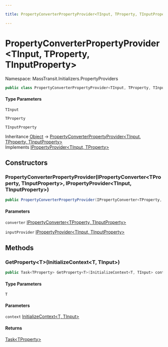 ```yaml
---

title: PropertyConverterPropertyProvider<TInput, TProperty, TInputProperty>

---
```


# PropertyConverterPropertyProvider\<TInput, TProperty, TInputProperty\>

Namespace: MassTransit.Initializers.PropertyProviders

```csharp
public class PropertyConverterPropertyProvider<TInput, TProperty, TInputProperty> : IPropertyProvider<TInput, TProperty>
```

#### Type Parameters

`TInput`<br/>

`TProperty`<br/>

`TInputProperty`<br/>

Inheritance [Object](https://learn.microsoft.com/en-us/dotnet/api/system.object) → [PropertyConverterPropertyProvider\<TInput, TProperty, TInputProperty\>](../masstransit-initializers-propertyproviders/propertyconverterpropertyprovider-3)<br/>
Implements [IPropertyProvider\<TInput, TProperty\>](../masstransit-initializers/ipropertyprovider-2)

## Constructors

### **PropertyConverterPropertyProvider(IPropertyConverter\<TProperty, TInputProperty\>, IPropertyProvider\<TInput, TInputProperty\>)**

```csharp
public PropertyConverterPropertyProvider(IPropertyConverter<TProperty, TInputProperty> converter, IPropertyProvider<TInput, TInputProperty> inputProvider)
```

#### Parameters

`converter` [IPropertyConverter\<TProperty, TInputProperty\>](../masstransit-initializers/ipropertyconverter-2)<br/>

`inputProvider` [IPropertyProvider\<TInput, TInputProperty\>](../masstransit-initializers/ipropertyprovider-2)<br/>

## Methods

### **GetProperty\<T\>(InitializeContext\<T, TInput\>)**

```csharp
public Task<TProperty> GetProperty<T>(InitializeContext<T, TInput> context)
```

#### Type Parameters

`T`<br/>

#### Parameters

`context` [InitializeContext\<T, TInput\>](../../masstransit-abstractions/masstransit-initializers/initializecontext-2)<br/>

#### Returns

[Task\<TProperty\>](https://learn.microsoft.com/en-us/dotnet/api/system.threading.tasks.task-1)<br/>
